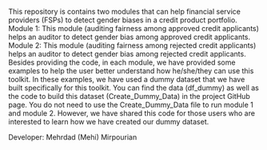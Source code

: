 This repository is contains two modules that can help financial service providers (FSPs) to detect gender biases in a credit product portfolio.
Module 1: This module (auditing fairness among approved credit applicants) helps an auditor to detect gender bias among approved credit applicants.
Module 2: This module (auditing fairness among rejected credit applicants) helps an auditor to detect gender bias among rejected credit applicants.
Besides providing the code, in each module, we have provided some examples to help the user better understand how he/she/they can use this toolkit. In these examples, we have used a dummy dataset that we have built specifically for this toolkit. You can find the data (df_dummy) as well as the code to build this dataset (Create_Dummy_Data) in the project GitHub page. You do not need to use the Create_Dummy_Data file to run module 1 and module 2. However, we have shared this code for those users who are interested to learn how we have created our dummy dataset. 

Developer:
Mehrdad (Mehi) Mirpourian
